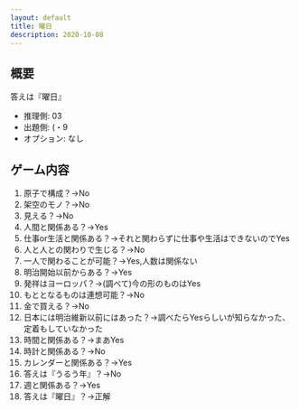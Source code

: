 ```yaml
---
layout: default
title: 曜日
description: 2020-10-08
---
```


## 概要

答えは『曜日』

- 推理側: 03
- 出題側: (・9
- オプション: なし

## ゲーム内容

1. 原子で構成？→No
2. 架空のモノ？→No
3. 見える？→No
4. 人間と関係ある？→Yes
5. 仕事or生活と関係ある？→それと関わらずに仕事や生活はできないのでYes
6. 人と人との関わりで生じる？→No
7. 一人で関わることが可能？→Yes,人数は関係ない
8. 明治開始以前からある？→Yes
9. 発祥はヨーロッパ？→(調べて)今の形のものはYes
10. もととなるものは連想可能？→No
11. 金で買える？→No
12. 日本には明治維新以前にはあった？→調べたらYesらしいが知らなかった、定着もしていなかった
13. 時間と関係ある？→まあYes
14. 時計と関係ある？→No
15. カレンダーと関係ある？→Yes
16. 答えは『うるう年』？→No
17. 週と関係ある？→Yes
18. 答えは『曜日』？→正解
